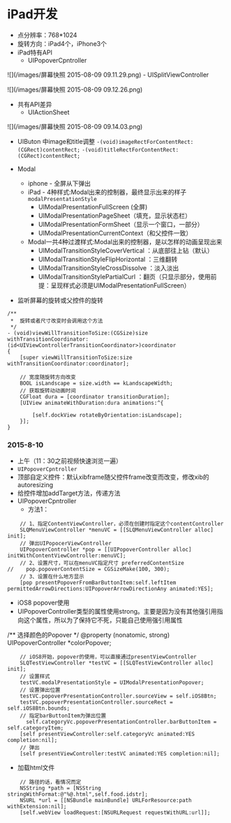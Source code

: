 
# iPad开发

- 点分辨率：768*1024
- 旋转方向：iPad4个，iPhone3个
- iPad特有API
	- UIPopoverCpntroller

![](/images/屏幕快照 2015-08-09 09.11.29.png)
	- UISplitViewController

![](/images/屏幕快照 2015-08-09 09.12.26.png)

- 共有API差异
	- UIActionSheet

![](/images/屏幕快照 2015-08-09 09.14.03.png)

- UIButon 中image和title调整
 `-(void)imageRectForContentRect:(CGRect)contentRect;`
 `-(void)titleRectForContentRect:(CGRect)contentRect;`

- Modal
	- iphone - 全屏从下弹出
	- iPad - 4种样式:Modal出来的控制器，最终显示出来的样子
	`modalPresentationStyle`
		 - UIModalPresentationFullScreen (全屏)
		 - UIModalPresentationPageSheet（填充，显示状态栏）
		 - UIModalPresentationFormSheet（显示一个窗口，一部分）
		 - UIModalPresentationCurrentContext（和父控件一致）
	- Modal一共4种过渡样式:Modal出来的控制器，是以怎样的动画呈现出来
		- UIModalTransitionStyleCoverVertical ：从底部往上钻（默认）
		- UIModalTransitionStyleFlipHorizontal ：三维翻转
		- UIModalTransitionStyleCrossDissolve ：淡入淡出
		- UIModalTransitionStylePartialCurl ：翻页（只显示部分，使用前提：呈现样式必须是UIModalPresentationFullScreen）

- 监听屏幕的旋转或父控件的旋转

```objc
/**
 *	旋转或者尺寸改变时会调用这个方法
 */
- (void)viewWillTransitionToSize:(CGSize)size withTransitionCoordinator:(id<UIViewControllerTransitionCoordinator>)coordinator
{
    [super viewWillTransitionToSize:size withTransitionCoordinator:coordinator];

    // 宽度随旋转方向改变
    BOOL isLandscape = size.width == kLandscapeWidth;
    // 获取旋转动动画时间
    CGFloat dura = [coordinator transitionDuration];
    [UIView animateWithDuration:dura animations:^{

        [self.dockView rotateByOrientation:isLandscape];
    }];
}
```

### 2015-8-10
- 上午（11：30之前视频快速浏览一遍）
- `UIPopoverCpntroller`
- 顶部自定义控件：默认xibframe随父控件frame改变而改变，修改xib的autoresizing
- 给控件增加addTarget方法，传递方法
- UIPopoverCpntroller
	- 方法1：
```objc
    // 1、指定ContentViewController，必须在创建时指定这个contentController
    SLQMenuViewController *menuVC = [[SLQMenuViewController alloc] init];
    // 弹出UIPopocerViewController
    UIPopoverController *pop = [[UIPopoverController alloc] initWithContentViewController:menuVC];
    // 2、设置尺寸，可以在menuVC指定尺寸 preferredContentSize
//    pop.popoverContentSize = CGSizeMake(100, 300);
    // 3、设置在什么地方显示
    [pop presentPopoverFromBarButtonItem:self.leftItem permittedArrowDirections:UIPopoverArrowDirectionAny animated:YES];
```

- iOS8 popover使用
- UIPopoverController类型的属性使用strong。主要是因为没有其他强引用指向这个属性，所以为了保持它不死，只能自己使用强引用属性

/** 选择颜色的Popover */
@property (nonatomic, strong) UIPopoverController *colorPopover;

```objc
    // iOS8开始，popover的使用，可以直接通过presentViewController
    SLQTestViewController *testVC = [[SLQTestViewController alloc] init];
    // 设置样式
    testVC.modalPresentationStyle = UIModalPresentationPopover;
    // 设置弹出位置
    testVC.popoverPresentationController.sourceView = self.iOS8Btn;
    testVC.popoverPresentationController.sourceRect = self.iOS8Btn.bounds;
    // 指定barButtonItem为弹出位置
      self.categoryVc.popoverPresentationController.barButtonItem = self.categoryItem;
    [self presentViewController:self.categoryVc animated:YES completion:nil];
    // 弹出
    [self presentViewController:testVC animated:YES completion:nil];
```

- 加载html文件
```objc
    // 路径的话，看情况而定
    NSString *path = [NSString stringWithFormat:@"%@.html",self.food.idstr];
    NSURL *url = [[NSBundle mainBundle] URLForResource:path withExtension:nil];
    [self.webView loadRequest:[NSURLRequest requestWithURL:url]];
```


